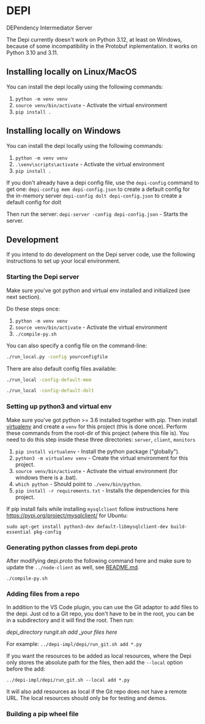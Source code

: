 # DEPI

DEPendency Intermediator Server

The Depi currently doesn't work on Python 3.12, at least on Windows, because
of some incompatibility in the Protobuf inplementation. It works on Python 3.10 and
3.11.

## Installing locally on Linux/MacOS

You can install the depi locally using the following commands:
1. `python -m venv venv`
1. `source venv/bin/activate` - Activate the virtual environment
1. `pip install .`

## Installing locally on Windows

You can install the depi locally using the following commands:
1. `python -m venv venv`
1. `.\venv\scripts\activate` - Activate the virtual environment
1. `pip install .`

If you don't already have a depi config file, use the `depi-config` command to get one:
`depi-config mem depi-config.json` to create a default config for the in-memory server
`depi-config dolt depi-config.json` to create a default config for dolt

Then run the server:
`depi-server -config depi-config.json` - Starts the server.

## Development
If you intend to do development on the Depi server code, use the following
instructions to set up your local environment.

### Starting the Depi server

Make sure you've got python and virtual env installed and initialized (see next section).

Do these steps once:

1. `python -m venv venv`
1. `source venv/bin/activate` - Activate the virtual environment
1. `./compile-py.sh`

You can also specify a config file on the command-line:
```bash
./run_local.py -config yourconfigfile
```

There are also default config files available:

```bash
./run_local -config-default-mem
```

```bash
./run_local -config-default-dolt
```

### Setting up python3 and virtual env

Make sure you've got python >= 3.6 installed together with pip. Then install [virtualenv](https://packaging.python.org/en/latest/guides/installing-using-pip-and-virtual-environments/)
and create a `venv` for this project (this is done once). Perform these commands from the root-dir of this project (where this file is).
You need to do this step inside these three directories: `server`, `client`, `monitors`

1. `pip install virtualenv` - Install the python package ("globally").
1. `python3 -m virtualenv venv` - Create the virtual environment for this project.
1. `source venv/bin/activate` - Activate the virtual environment (for windows there is a .bat).
1. `which python` - Should point to `./venv/bin/python`.
1. `pip install -r requirements.txt` - Installs the dependencies for this project.

If pip install fails while installing `mysqlclient` follow instructions here https://pypi.org/project/mysqlclient/ for Ubuntu:

```commandline
sudo apt-get install python3-dev default-libmysqlclient-dev build-essential pkg-config
```

### Generating python classes from depi.proto

After modifying depi.proto the following command here and make sure to update the `../node-client` as well,
see [README.md](../node-client/README.md).

```commandline
./compile-py.sh
```

### Adding files from a repo

In addition to the VS Code plugin, you can use the Git adaptor to add files to
the depi. Just cd to a Git repo, you don't have to be in the root, you can be in a
subdirectory and it will find the root. Then run:

_depi_directory_ run*git.sh add \_your files here*

For example:
`../depi-impl/depi/run_git.sh add *.py`

If you want the resources to be added as local resources, where the Depi only
stores the absolute path for the files, then add the `--local` option before the add:

`../depi-impl/depi/run_git.sh --local add *.py`

It will also add resources as local if the Git repo does not have a remote URL.
The local resources should only be for testing and demos.

### Building a pip wheel file
